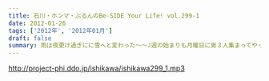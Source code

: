 ```yaml
---
title: 石川・ホンマ・ぶるんのBe-SIDE Your Life! vol.299-1
date: 2012-01-26
tags: ['2012年', '2012年01月']
draft: false
summary: 雨は夜更け過ぎにに雪へと変わった～～♪週の始まりも月曜日に男３人集まってやってます。うちらこそ「けったい」な人間たちなのでは・・・NAMAE
---
```


http://project-phi.ddo.jp/ishikawa/ishikawa299_1.mp3
